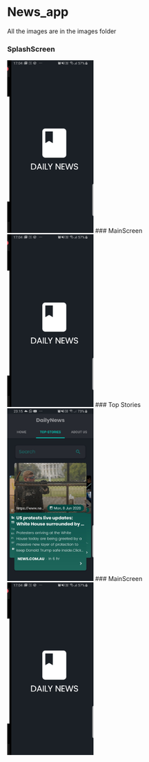 # News_app
All the images are in the images folder
### SplashScreen
<img src="images/Screenshot_20200607-170447_MyDaiilyNews[1].jpg" width=200 height=400>
### MainScreen
<img src="images/Screenshot_20200607-170447_MyDaiilyNews[1].jpg" width=200 height=400>
### Top Stories
<img src="images/Screenshot_20200607-231522_MyDaiilyNews[1].jpg" width=200 height=400>
### MainScreen
<img src="Images/Screenshot_20200607-170447_MyDaiilyNews[1].jpg" width=200 height=400>

